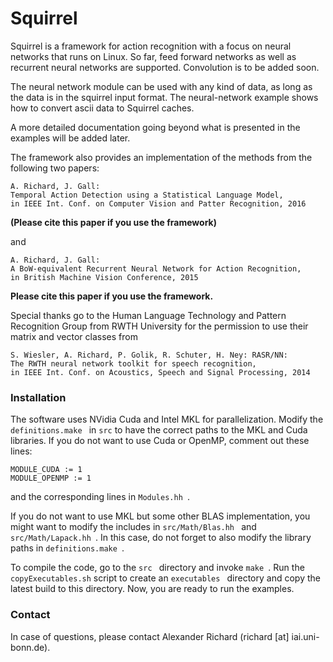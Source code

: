 # Squirrel

Squirrel is a framework for action recognition with a focus on neural networks that runs on Linux. So far, feed forward networks as well as recurrent neural networks are supported. Convolution is to be added soon.

The neural network module can be used with any kind of data, as long as the data is in the squirrel input format. The neural-network example shows how to convert ascii data to Squirrel caches.

A more detailed documentation going beyond what is presented in the examples will be added later.

The framework also provides an implementation of the methods from the following two papers:

    A. Richard, J. Gall:
    Temporal Action Detection using a Statistical Language Model,
    in IEEE Int. Conf. on Computer Vision and Patter Recognition, 2016

**(Please cite this paper if you use the framework)**

and

    A. Richard, J. Gall:
    A BoW-equivalent Recurrent Neural Network for Action Recognition,
    in British Machine Vision Conference, 2015

**Please cite this paper if you use the framework.**

Special thanks go to the Human Language Technology and Pattern Recognition Group from RWTH University for the permission to use their matrix and vector classes from

    S. Wiesler, A. Richard, P. Golik, R. Schuter, H. Ney: RASR/NN:
    The RWTH neural network toolkit for speech recognition,
    in IEEE Int. Conf. on Acoustics, Speech and Signal Processing, 2014

### Installation

The software uses NVidia Cuda and Intel MKL for parallelization. Modify the  ```definitions.make ``` in  ```src``` to have the correct paths to the MKL and Cuda libraries. If you do not want to use Cuda or OpenMP, comment out these lines:

    MODULE_CUDA := 1
    MODULE_OPENMP := 1

and the corresponding lines in ```Modules.hh ```.

If you do not want to use MKL but some other BLAS implementation, you might want to modify the includes in  ```src/Math/Blas.hh ``` and  ```src/Math/Lapack.hh ```. In this case, do not forget to also modify the library paths in  ```definitions.make ```.

To compile the code, go to the  ```src ``` directory and invoke  ```make ```.
Run the ```copyExecutables.sh``` script to create an  ```executables ``` directory and copy the latest build to this directory. Now, you are ready to run the examples.

### Contact

In case of questions, please contact Alexander Richard (richard [at] iai.uni-bonn.de).
